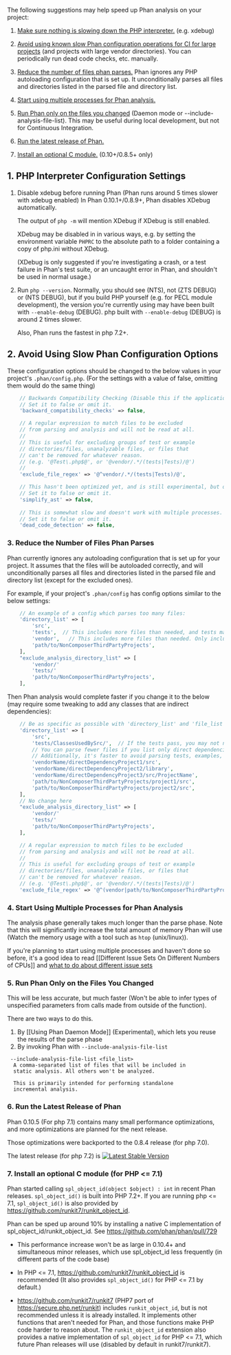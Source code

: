 The following suggestions may help speed up Phan analysis on your project:

1. [Make sure nothing is slowing down the PHP interpreter.](#1-php-configuration-options) (e.g. xdebug)

2. [Avoid using known slow Phan configuration operations for CI for large projects](#2-avoid-using-slow-phan-configuration-options) (and projects with large vendor directories). You can periodically run dead code checks, etc. manually.

3. [Reduce the number of files phan parses.](#3-reduce-the-number-of-files-phan-parses) Phan ignores any PHP autoloading configuration that is set up. It unconditionally parses all files and directories listed in the parsed file and directory list.

4. [Start using multiple processes for Phan analysis.](#4-start-using-multiple-processes-for-phan-analysis)

5. [Run Phan only on the files you changed](#5-run-phan-only-on-the-files-you-changed) (Daemon mode or --include-analysis-file-list). This may be useful during local development, but not for Continuous Integration.

6. [Run the latest release of Phan.](#6-run-the-latest-release-of-phan)

7. [Install an optional C module.](#7-install-an-optional-c-module-for-php--71) (0.10+/0.8.5+ only)

## 1. PHP Interpreter Configuration Settings

1. Disable xdebug before running Phan (Phan runs around 5 times slower with xdebug enabled)
   In Phan 0.10.1+/0.8.9+, Phan disables XDebug automatically.

   The output of `php -m` will mention XDebug if XDebug is still enabled.

   XDebug may be disabled in in various ways, e.g. by setting the environment variable `PHPRC` to the absolute path to a folder containing a copy of php.ini without XDebug.

   (XDebug is only suggested if you're investigating a crash, or a test failure in Phan's test suite, or an uncaught error in Phan, and shouldn't be used in normal usage.)
2. Run `php --version`. Normally, you should see (NTS), not (ZTS DEBUG) or (NTS DEBUG), but if you build PHP yourself (e.g. for PECL module development), the version you're currently using may have been built with `--enable-debug` (DEBUG).
   php built with `--enable-debug` (DEBUG) is around 2 times slower.

   Also, Phan runs the fastest in php 7.2+.
   
## 2. Avoid Using Slow Phan Configuration Options

These configuration options should be changed to the below values in your project's `.phan/config.php`. (For the settings with a value of false, omitting them would do the same thing)

```php
    // Backwards Compatibility Checking (Disable this if the application no longer supports php 5, or use a different tool. Phan's checks are currently slow)
    // Set it to false or omit it.
    'backward_compatibility_checks' => false,

    // A regular expression to match files to be excluded
    // from parsing and analysis and will not be read at all.
    //
    // This is useful for excluding groups of test or example
    // directories/files, unanalyzable files, or files that
    // can't be removed for whatever reason.
    // (e.g. '@Test\.php$@', or '@vendor/.*/(tests|Tests)/@')
    // 
    'exclude_file_regex' => '@^vendor/.*/(tests|Tests)/@',

    // This hasn't been optimized yet, and is still experimental, but optimization is planned.
    // Set it to false or omit it.
    'simplify_ast' => false,
    
    // This is somewhat slow and doesn't work with multiple processes.
    // Set it to false or omit it.
    'dead_code_detection' => false,
```

### 3. Reduce the Number of Files Phan Parses

Phan currently ignores any autoloading configuration that is set up for your project.
It assumes that the files will be autoloaded correctly, and will unconditionally parses all files and directories listed in the parsed file and directory list (except for the excluded ones).


For example, if your project's `.phan/config` has config options similar to the below settings:

```php
    // An example of a config which parses too many files:
    'directory_list' => [
        'src',
        'tests',  // This includes more files than needed, and tests may have high false positives rates
        'vendor',   // This includes more files than needed. Only include direct dependencies
        'path/to/NonComposerThirdPartyProjects',
    ],
    "exclude_analysis_directory_list" => [
        'vendor/'
        'tests/'
        'path/to/NonComposerThirdPartyProjects',
    ],
```

Then Phan analysis would complete faster if you change it to the below (may require some tweaking to add any classes that are indirect dependencies):

```php
    // Be as specific as possible with 'directory_list' and 'file_list' to avoid parsing files (or scanning directories) unnecessarily.
    'directory_list' => [
        'src',
        'tests/ClassesUsedBySrc/',  // If the tests pass, you may not need to run Phan on your unit tests. However, some files may still need to be included, e.g. for constant definitions, defining classes used by `instanceof` checks, etc.
        // You can parse fewer files if you list only direct dependencies (exclude as many devDependencies as possible). (And maybe dependencies of those dependencies, to fix any Phan issues that show up
        // Additionally, it's faster to avoid parsing tests, examples, and 
        'vendorName/directDependencyProject1/src',
        'vendorName/directDependencyProject2/library',
        'vendorName/directDependencyProject3/src/ProjectName',
        'path/to/NonComposerThirdPartyProjects/project1/src',
        'path/to/NonComposerThirdPartyProjects/project2/src',
    ],
    // No change here
    "exclude_analysis_directory_list" => [
        'vendor/'
        'tests/'
        'path/to/NonComposerThirdPartyProjects',
    ],

    // A regular expression to match files to be excluded
    // from parsing and analysis and will not be read at all.
    //
    // This is useful for excluding groups of test or example
    // directories/files, unanalyzable files, or files that
    // can't be removed for whatever reason.
    // (e.g. '@Test\.php$@', or '@vendor/.*/(tests|Tests)/@')
    'exclude_file_regex' => '@^(vendor|path/to/NonComposerThirdPartyProjects)/.*/(tests|Tests|doc|examples)/@',
```

### 4. Start Using Multiple Processes for Phan Analysis

The analysis phase generally takes much longer than the parse phase.
Note that this will significantly increase the total amount of memory Phan will use (Watch the memory usage with a tool such as `htop` (unix/linux)).

If you're planning to start using multiple processes and haven't done so before, it's a good idea to read [[Different Issue Sets On Different Numbers of CPUs]] and [what to do about different issue sets](https://github.com/phan/phan/wiki/Different-Issue-Sets-On-Different-Numbers-of-CPUs#what-to-do-about-it)

### 5. Run Phan Only on the Files You Changed

This will be less accurate, but much faster (Won't be able to infer types of unspecified parameters from calls made from outside of the function).

There are two ways to do this.

1. By [[Using Phan Daemon Mode]] (Experimental), which lets you reuse the results of the parse phase
2. By invoking Phan with `--include-analysis-file-list`

```
 --include-analysis-file-list <file_list>
  A comma-separated list of files that will be included in
  static analysis. All others won't be analyzed.

  This is primarily intended for performing standalone
  incremental analysis.
```

### 6. Run the Latest Release of Phan

Phan 0.10.5 (For php 7.1) contains many small performance optimizations, and more optimizations are planned for the next release.

Those optimizations were backported to the 0.8.4 release (for php 7.0).

The latest release (for php 7.2) is [![Latest Stable Version](https://img.shields.io/packagist/v/phan/phan.svg)](https://packagist.org/packages/phan/phan)

### 7. Install an optional C module (for PHP <= 7.1)

Phan started calling `spl_object_id(object $object) : int` in recent Phan releases. `spl_object_id()` is built into PHP 7.2+. If you are running php <= 7.1, `spl_object_id()` is also provided by https://github.com/runkit7/runkit_object_id.

Phan can be sped up around 10% by installing a native C implementation of spl_object_id/runkit_object_id. See https://github.com/phan/phan/pull/729

- This performance increase won't be as large in 0.10.4+ and simultaneous minor releases, which use spl_object_id less frequently (in different parts of the code base)

- In PHP <= 7.1, https://github.com/runkit7/runkit_object_id is recommended (It also provides `spl_object_id()` for PHP <= 7.1 by default.)
- https://github.com/runkit7/runkit7 (PHP7 port of https://secure.php.net/runkit) includes `runkit_object_id`, but is not recommended unless it is already installed. It implements other functions that aren't needed for Phan, and those functions make PHP code harder to reason about. The `runkit_object_id` extension also provides a native implementation of `spl_object_id` for PHP <= 7.1, which future Phan releases will use (disabled by default in runkit7/runkit7).

